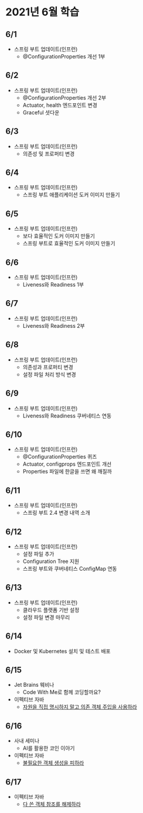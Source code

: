 # 2021년 6월 학습

## 6/1

- 스프링 부트 업데이트(인프런)
  - @ConfigurationProperties 개선 1부

## 6/2

- 스프링 부트 업데이트(인프런)
  - @ConfigurationProperties 개선 2부
  - Actuator, health 엔드포인트 변경
  - Graceful 셧다운

## 6/3

- 스프링 부트 업데이트(인프런)
  - 의존성 및 프로퍼티 변경

## 6/4

- 스프링 부트 업데이트(인프런)
  - 스프링 부트 애플리케이션 도커 이미지 만들기

## 6/5

- 스프링 부트 업데이트(인프런)
  - 보다 효율적인 도커 이미지 만들기
  - 스프링 부트로 효율적인 도커 이미지 만들기

## 6/6

- 스프링 부트 업데이트(인프런)
  - Liveness와 Readiness 1부

## 6/7

- 스프링 부트 업데이트(인프런)
  - Liveness와 Readiness 2부

## 6/8

- 스프링 부트 업데이트(인프런)
  - 의존성과 프로퍼티 변경
  - 설정 파일 처리 방식 변경

## 6/9

- 스프링 부트 업데이트(인프런)
  - Liveness와 Readiness 쿠버네티스 연동

## 6/10

- 스프링 부트 업데이트(인프런)
  - @ConfigurationProperties 퀴즈
  - Actuator, configprops 엔드포인트 개선
  - Properties 파일에 한글을 쓰면 왜 깨질까

## 6/11

- 스프링 부트 업데이트(인프런)
  - 스프링 부트 2.4 변경 내역 소개

## 6/12

- 스프링 부트 업데이트(인프런)
  - 설정 파일 추가
  - Configuration Tree 지원
  - 스프링 부트와 쿠버네티스 ConfigMap 연동

## 6/13

- 스프링 부트 업데이트(인프런)
  - 클라우드 플랫폼 기반 설정
  - 설정 파일 변경 마무리

## 6/14

- Docker 및 Kubernetes 설치 및 테스트 배포

## 6/15

- Jet Brains 웨비나
  - Code With Me로 함께 코딩할까요?
- 이펙티브 자바
  - [자원을 직접 명시하지 말고 의존 객체 주입을 사용하라](../Java/EffectiveJava/item_05.md)

## 6/16

- 사내 세미나
  - AI를 활용한 코인 이야기
- 이펙티브 자바
  - [불필요한 객체 생성을 피하라](../Java/EffectiveJava/item_06.md)

## 6/17

- 이펙티브 자바
  - [다 쓴 객체 참조를 해제하라](../Java/EffectiveJava/item_07.md)
